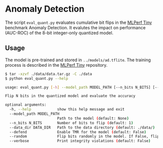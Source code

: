 # Anomaly Detection

The script `eval_quant.py` evaluates cumulative bit flips in the [MLPerf Tiny](https://github.com/mlcommons/tiny) benchmark Anomaly Detection. It evalutes the impact on performance (AUC-ROC) of the 8-bit integer-only quantized model.

## Usage

The model is pre-trained and stored in `../models/ad.tflite`. The training process is described in the [MLPerf Tiny](https://github.com/mlcommons/tiny) repository.

```bash
$ tar -xzvf ./data/data.tar.gz -C ./data
$ python eval_quant.py --help

usage: eval_quant.py [-h] --model_path MODEL_PATH [--n_bits N_BITS] [--data_dir DATA_DIR] [--defend] [--random] [--verbose]

Flip N bits in the quantized model and evaluate the accuracy

optional arguments:
  -h, --help            show this help message and exit
  --model_path MODEL_PATH
                        Path to the model (default: None)
  --n_bits N_BITS       Number of bits to flip (default: 1)
  --data_dir DATA_DIR   Path to the data directory (default: ./data/)
  --defend              Enable TMR for the model (default: False)
  --random              Flip bits randomly in the model. If False, flip bits in the high-precision buffers (default: False)
  --verbose             Print integrity violations (default: False)
```